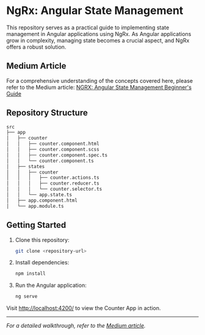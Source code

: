 # NgRx: Angular State Management

This repository serves as a practical guide to implementing state management in Angular applications using NgRx. As Angular applications grow in complexity, managing state becomes a crucial aspect, and NgRx offers a robust solution.

## Medium Article
For a comprehensive understanding of the concepts covered here, please refer to the Medium article: [NGRX: Angular State Management Beginner's Guide](<>)

## Repository Structure
```bash
src
├── app
│   ├── counter
│   │   ├── counter.component.html
│   │   ├── counter.component.scss
│   │   ├── counter.component.spec.ts
│   │   └── counter.component.ts
│   ├── states
│   │   ├── counter
│   │   │   ├── counter.actions.ts
│   │   │   ├── counter.reducer.ts
│   │   │   └── counter.selector.ts
│   │   └── app.state.ts
│   ├── app.component.html
│   └── app.module.ts
```

## Getting Started
1. Clone this repository:
   ```bash
   git clone <repository-url>
   ```

2. Install dependencies:
   ```bash
   npm install
   ```

3. Run the Angular application:
   ```bash
   ng serve
   ```

Visit [http://localhost:4200/](http://localhost:4200/) to view the Counter App in action.

---
*For a detailed walkthrough, refer to the [Medium article](<insert link to your Medium article>).*
